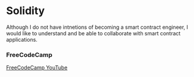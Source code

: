 # Solidity

Although I do not have intnetions of becoming a smart contract engineer, I would like to understand and be able to collaborate with smart contract applications.

### FreeCodeCamp
[FreeCodeCamp YouTube](https://www.youtube.com/watch?v=M576WGiDBdQ&list=PLrfc7jSY5cEg2K0QBYkBGMksZ4pBc5G8L&index=6)
